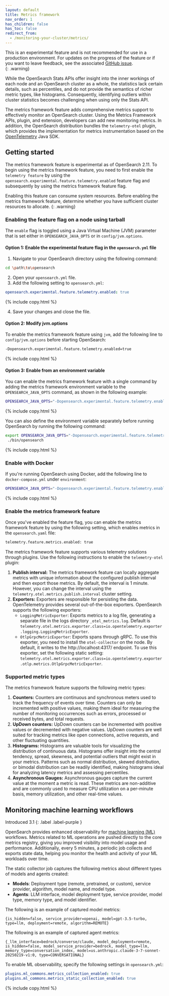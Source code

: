 ```yaml
---
layout: default
title: Metrics framework
nav_order: 1
has_children: false
has_toc: false
redirect_from:
  - /monitoring-your-cluster/metrics/
---
```


This is an experimental feature and is not recommended for use in a production environment. For updates on the progress of the feature or if you want to leave feedback, see the associated [GitHub issue](https://github.com/opensearch-project/OpenSearch/issues/10141).    
{: .warning}

While the OpenSearch Stats APIs offer insight into the inner workings of each node and an OpenSearch cluster as a whole, the statistics lack certain details, such as percentiles, and do not provide the semantics of richer metric types, like histograms. Consequently, identifying outliers within cluster statistics becomes challenging when using only the Stats API. 

The metrics framework feature adds comprehensive metrics support to effectively monitor an OpenSearch cluster. Using the Metrics Framework APIs, plugin, and extension, developers can add new monitoring metrics. In addition, the OpenSearch distribution bundles the `telemetry-otel` plugin, which provides the implementation for metrics instrumentation based on the [OpenTelemetry](https://opentelemetry.io) Java SDK.


## Getting started

The metrics framework feature is experimental as of OpenSearch 2.11. To begin using the metrics framework feature, you need to first enable the `telemetry feature` by using the `opensearch.experimental.feature.telemetry.enabled` feature flag and subsequently by using the metrics framework feature flag. 

Enabling this feature can consume system resources. Before enabling the metrics framework feature, determine whether you have sufficient cluster resources to allocate.
{: .warning}

### Enabling the feature flag on a node using tarball

The `enable` flag is toggled using a Java Virtual Machine (JVM) parameter that is set either in `OPENSEARCH_JAVA_OPTS` or in `config/jvm.options`.

#### Option 1: Enable the experimental feature flag in the `opensearch.yml` file

1. Navigate to your OpenSearch directory using the following command:

  ```bash
  cd \path\to\opensearch
  ```

2. Open your `opensearch.yml` file.
3. Add the following setting to `opensearch.yml`:

  ```yaml
  opensearch.experimental.feature.telemetry.enabled: true
  ```
  {% include copy.html %}

4. Save your changes and close the file.

#### Option 2: Modify jvm.options

To enable the metrics framework feature using `jvm`, add the following line to `config/jvm.options` before starting OpenSearch:

```bash
-Dopensearch.experimental.feature.telemetry.enabled=true
```
{% include copy.html %}

#### Option 3: Enable from an environment variable

You can enable the metrics framework feature with a single command by adding the metrics framework environment variable to the `OPENSEARCH_JAVA_OPTS` command, as shown in the following example:

```bash
OPENSEARCH_JAVA_OPTS="-Dopensearch.experimental.feature.telemetry.enabled=true" ./opensearch-2.9.0/bin/opensearch
```
{% include copy.html %}

You can also define the environment variable separately before running OpenSearch by running the following command:

```bash
export OPENSEARCH_JAVA_OPTS="-Dopensearch.experimental.feature.telemetry.enabled=true"
 ./bin/opensearch
```
{% include copy.html %}

### Enable with Docker 

If you're running OpenSearch using Docker, add the following line to `docker-compose.yml` under `environment`:

```bash
OPENSEARCH_JAVA_OPTS="-Dopensearch.experimental.feature.telemetry.enabled=true"
```
{% include copy.html %}


### Enable the metrics framework feature

Once you've enabled the feature flag, you can enable the metrics framework feature by using the following setting, which enables metrics in the `opensearch.yaml` file:

```bash
telemetry.feature.metrics.enabled: true
```

The metrics framework feature supports various telemetry solutions through plugins. Use the following instructions to enable the `telemetry-otel` plugin:


1. **Publish interval:** The metrics framework feature can locally aggregate metrics with unique information about the configured publish interval and then export those metrics. By default, the interval is 1 minute. However, you can change the interval using the `telemetry.otel.metrics.publish.interval` cluster setting.
2. **Exporters:** Exporters are responsible for persisting the data. OpenTelemetry provides several out-of-the-box exporters. OpenSearch supports the following exporters:
    - `LoggingMetricExporter`: Exports metrics to a log file, generating a separate file in the logs directory `_otel_metrics.log`. Default is `telemetry.otel.metrics.exporter.class=io.opentelemetry.exporter.logging.LoggingMetricExporter`.
    - `OtlpGrpcMetricExporter`: Exports spans through gRPC. To use this exporter, you need to install the `otel-collector` on the node. By default, it writes to the http://localhost:4317/ endpoint. To use this exporter, set the following static setting: `telemetry.otel.metrics.exporter.class=io.opentelemetry.exporter.otlp.metrics.OtlpGrpcMetricExporter`.
  
### Supported metric types

The metrics framework feature supports the following metric types:

1. **Counters:** Counters are continuous and synchronous meters used to track the frequency of events over time. Counters can only be incremented with positive values, making them ideal for measuring the number of monitoring occurrences such as errors, processed or received bytes, and total requests.
2. **UpDown counters:** UpDown counters can be incremented with positive values or decremented with negative values. UpDown counters are well suited for tracking metrics like open connections, active requests, and other fluctuating quantities.
3. **Histograms:** Histograms are valuable tools for visualizing the distribution of continuous data. Histograms offer insight into the central tendency, spread, skewness, and potential outliers that might exist in your metrics. Patterns such as normal distribution, skewed distribution, or bimodal distribution can be readily identified, making histograms ideal for analyzing latency metrics and assessing percentiles.
4. **Asynchronous Gauges:** Asynchronous gauges capture the current value at the moment a metric is read. These metrics are non-additive and are commonly used to measure CPU utilization on a per-minute basis, memory utilization, and other real-time values.

## Monitoring machine learning workflows
Introduced 3.1
{: .label .label-purple }

OpenSearch provides enhanced observability for [machine learning (ML)]({{site.url}}{{site.baseurl}}/ml-commons-plugin/) workflows. Metrics related to ML operations are pushed directly to the core metrics registry, giving you improved visibility into model usage and performance. Additionally, every 5 minutes, a periodic job collects and exports state data, helping you monitor the health and activity of your ML workloads over time.

The static collector job captures the following metrics about different types of models and agents created:

- **Models**: Deployment type (remote, pretrained, or custom), service provider, algorithm, model name, and model type.
- **Agents**: LLM interface, model deployment type, service provider, model type, memory type, and model identifier.


The following is an example of captured model metrics:

```
{is_hidden=false, service_provider=openai, model=gpt-3.5-turbo, type=llm, deployment=remote, algorithm=REMOTE}
```

The following is an example of captured agent metrics:

```
{_llm_interface=bedrock/converse/claude, model_deployment=remote, is_hidden=false, model_service_provider=bedrock, model_type=llm, memory_type=conversation_index, model=us.anthropic.claude-3-7-sonnet-20250219-v1:0, type=CONVERSATIONAL}
```

To enable ML observability, specify the following settings in `opensearch.yml`:

```yaml
plugins.ml_commons.metrics_collection_enabled: true
plugins.ml_commons.metrics_static_collection_enabled: true
```
{% include copy.html %}
